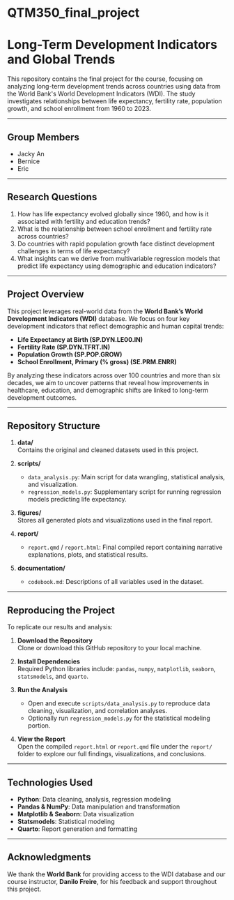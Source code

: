 # QTM350_final_project

# Long-Term Development Indicators and Global Trends

This repository contains the final project for the course, focusing on analyzing long-term development trends across countries using data from the World Bank's World Development Indicators (WDI). The study investigates relationships between life expectancy, fertility rate, population growth, and school enrollment from 1960 to 2023.

---

## Group Members

- Jacky An 
- Bernice  
- Eric  

---

## Research Questions

1. How has life expectancy evolved globally since 1960, and how is it associated with fertility and education trends?  
2. What is the relationship between school enrollment and fertility rate across countries?  
3. Do countries with rapid population growth face distinct development challenges in terms of life expectancy?  
4. What insights can we derive from multivariable regression models that predict life expectancy using demographic and education indicators?

---

## Project Overview

This project leverages real-world data from the **World Bank’s World Development Indicators (WDI)** database. We focus on four key development indicators that reflect demographic and human capital trends:

- **Life Expectancy at Birth (SP.DYN.LE00.IN)**  
- **Fertility Rate (SP.DYN.TFRT.IN)**  
- **Population Growth (SP.POP.GROW)**  
- **School Enrollment, Primary (% gross) (SE.PRM.ENRR)**

By analyzing these indicators across over 100 countries and more than six decades, we aim to uncover patterns that reveal how improvements in healthcare, education, and demographic shifts are linked to long-term development outcomes.

---

## Repository Structure

1. **data/**  
   Contains the original and cleaned datasets used in this project.

2. **scripts/**  
   - `data_analysis.py`: Main script for data wrangling, statistical analysis, and visualization.  
   - `regression_models.py`: Supplementary script for running regression models predicting life expectancy.

3. **figures/**  
   Stores all generated plots and visualizations used in the final report.

4. **report/**  
   - `report.qmd` / `report.html`: Final compiled report containing narrative explanations, plots, and statistical results.

5. **documentation/**  
   - `codebook.md`: Descriptions of all variables used in the dataset.

---

## Reproducing the Project

To replicate our results and analysis:

1. **Download the Repository**  
   Clone or download this GitHub repository to your local machine.

2. **Install Dependencies**  
   Required Python libraries include: `pandas`, `numpy`, `matplotlib`, `seaborn`, `statsmodels`, and `quarto`.

3. **Run the Analysis**  
   - Open and execute `scripts/data_analysis.py` to reproduce data cleaning, visualization, and correlation analyses.  
   - Optionally run `regression_models.py` for the statistical modeling portion.

4. **View the Report**  
   Open the compiled `report.html` or `report.qmd` file under the `report/` folder to explore our full findings, visualizations, and conclusions.

---

## Technologies Used

- **Python**: Data cleaning, analysis, regression modeling  
- **Pandas & NumPy**: Data manipulation and transformation  
- **Matplotlib & Seaborn**: Data visualization  
- **Statsmodels**: Statistical modeling  
- **Quarto**: Report generation and formatting  

---

## Acknowledgments

We thank the **World Bank** for providing access to the WDI database and our course instructor, **Danilo Freire**, for his feedback and support throughout this project.
